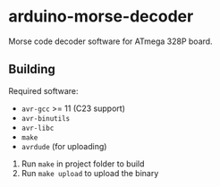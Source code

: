 # arduino-morse-decoder

Morse code decoder software for ATmega 328P board.

## Building

Required software:

- `avr-gcc` >= 11 (C23 support)
- `avr-binutils`
- `avr-libc`
- `make`
- `avrdude` (for uploading)

1. Run `make` in project folder to build
2. Run `make upload` to upload the binary
